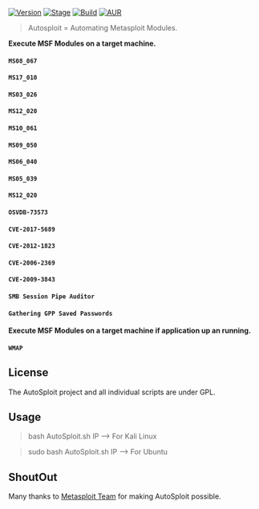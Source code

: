 [![Version](https://img.shields.io/badge/AutoSploit-2.0-brightgreen.svg?maxAge=259200)]() [![Stage](https://img.shields.io/badge/Release-Beta-brightgreen.svg)]() [![Build](https://img.shields.io/badge/Supported_OS-Linux-orange.svg)]() [![AUR](https://img.shields.io/aur/license/yaourt.svg)]()
> Autosploit = Automating Metasploit Modules.


**Execute MSF Modules on a target machine.**

#### `MS08_067`
#### `MS17_010`
#### `MS03_026`
#### `MS12_020`
#### `MS10_061`
#### `MS09_050`
#### `MS06_040`
#### `MS05_039`
#### `MS12_020`
#### `OSVDB-73573`
#### `CVE-2017-5689`
#### `CVE-2012-1823`
#### `CVE-2006-2369`
#### `CVE-2009-3843`
#### `SMB Session Pipe Auditor`
#### `Gathering GPP Saved Passwords`

**Execute MSF Modules on a target machine if application up an running.**

#### `WMAP`

## License
The AutoSploit project and all individual scripts are under GPL.
## Usage

> bash AutoSploit.sh IP --> For Kali Linux

> sudo bash AutoSploit.sh IP --> For Ubuntu

## ShoutOut

Many thanks to [Metasploit Team](https://github.com/rapid7) for making AutoSploit possible.
